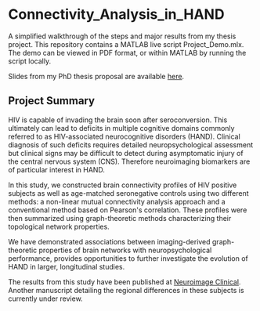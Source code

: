 # Connectivity_Analysis_in_HAND
A simplified walkthrough of the steps and major results from my thesis project. This repository contains a MATLAB live script Project_Demo.mlx. The demo can be viewed in PDF format, or within MATLAB by running the script locally.

Slides from my PhD thesis proposal are available [here](https://anaszain89.github.io/data/AnasAbidin_ThesisProposal_Slides.pdf).

## Project Summary
HIV is capable of invading the brain soon after seroconversion. This ultimately can lead to deficits in multiple cognitive domains commonly referred to as HIV-associated neurocognitive disorders (HAND). Clinical diagnosis of such deficits requires detailed neuropsychological assessment but clinical signs may be difficult to detect during asymptomatic injury of the central nervous system (CNS). Therefore neuroimaging biomarkers are of particular interest in HAND. 

In this study, we constructed brain connectivity profiles of HIV positive subjects as well as age-matched seronegative controls using two different methods: a non-linear mutual connectivity analysis approach and a conventional method based on Pearson's correlation. These profiles were then summarized using graph-theoretic methods characterizing their topological network properties. 

We have demonstrated associations between imaging-derived graph-theoretic properties of brain networks with neuropsychological performance, provides opportunities to further investigate the evolution of HAND in larger, longitudinal studies. 

The results from this study have been published at [Neuroimage Clinical](https://www.sciencedirect.com/science/article/pii/S2213158217303054). Another manuscript detailing the regional differences in these subjects is currently under review. 
